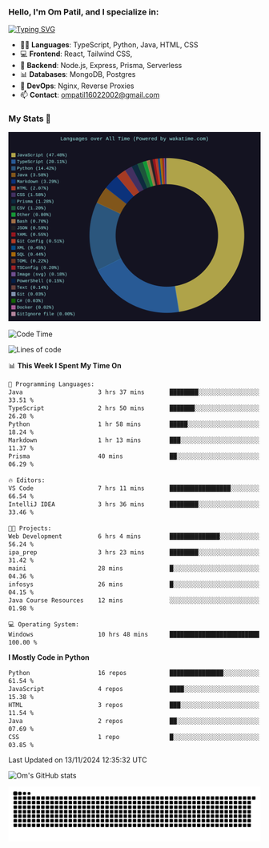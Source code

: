 <h3>Hello, I'm Om Patil, and I specialize in:</h3>

[![Typing SVG](https://readme-typing-svg.demolab.com?font=Fira+Code&pause=1000&color=00F7F6&width=435&lines=Full+Stack+Developer;Node.js+Backend+Developer;React+Frontend+Developer)](https://git.io/typing-svg)

<ul>
  <li>👨‍💻 <strong>Languages</strong>: TypeScript, Python, Java, HTML, CSS</li>
  <li>💻 <strong>Frontend</strong>: React, Tailwind CSS,  </li>
  <li>🦄 <strong>Backend</strong>: Node.js, Express, Prisma, Serverless </li>
  <li>📊 <strong>Databases</strong>: MongoDB, Postgres</li>
  <li>🚀 <strong>DevOps</strong>: Nginx, Reverse Proxies</li>
  <li>📫 <strong>Contact</strong>: <a href="mailto:ompatil16022002@gmail.com">ompatil16022002@gmail.com</a></li>
</ul>


<h3>My Stats 💯</h3>

<img src="wakatime-stats.svg" alt="Wakatime Stats" width="600"/>

<!--  [![Top Langs](https://github-readme-stats.vercel.app/api/top-langs/?username=9OmP&layout=compact&theme=radical)](https://github.com/anuraghazra/github-readme-stats) -->

<!--START_SECTION:waka-->
![Code Time](http://img.shields.io/badge/Code%20Time-100%20hrs%2012%20mins-blue)

![Lines of code](https://img.shields.io/badge/From%20Hello%20World%20I%27ve%20Written-1.5%20million%20lines%20of%20code-blue)

📊 **This Week I Spent My Time On** 

```text
💬 Programming Languages: 
Java                     3 hrs 37 mins       ████████░░░░░░░░░░░░░░░░░   33.51 % 
TypeScript               2 hrs 50 mins       ███████░░░░░░░░░░░░░░░░░░   26.28 % 
Python                   1 hr 58 mins        █████░░░░░░░░░░░░░░░░░░░░   18.24 % 
Markdown                 1 hr 13 mins        ███░░░░░░░░░░░░░░░░░░░░░░   11.37 % 
Prisma                   40 mins             ██░░░░░░░░░░░░░░░░░░░░░░░   06.29 % 

🔥 Editors: 
VS Code                  7 hrs 11 mins       █████████████████░░░░░░░░   66.54 % 
IntelliJ IDEA            3 hrs 36 mins       ████████░░░░░░░░░░░░░░░░░   33.46 % 

🐱‍💻 Projects: 
Web Development          6 hrs 4 mins        ██████████████░░░░░░░░░░░   56.24 % 
ipa_prep                 3 hrs 23 mins       ████████░░░░░░░░░░░░░░░░░   31.42 % 
maini                    28 mins             █░░░░░░░░░░░░░░░░░░░░░░░░   04.36 % 
infosys                  26 mins             █░░░░░░░░░░░░░░░░░░░░░░░░   04.15 % 
Java Course Resources    12 mins             ░░░░░░░░░░░░░░░░░░░░░░░░░   01.98 % 

💻 Operating System: 
Windows                  10 hrs 48 mins      █████████████████████████   100.00 % 
```

**I Mostly Code in Python** 

```text
Python                   16 repos            ███████████████░░░░░░░░░░   61.54 % 
JavaScript               4 repos             ████░░░░░░░░░░░░░░░░░░░░░   15.38 % 
HTML                     3 repos             ███░░░░░░░░░░░░░░░░░░░░░░   11.54 % 
Java                     2 repos             ██░░░░░░░░░░░░░░░░░░░░░░░   07.69 % 
CSS                      1 repo              █░░░░░░░░░░░░░░░░░░░░░░░░   03.85 % 
```




 Last Updated on 13/11/2024 12:35:32 UTC
<!--END_SECTION:waka-->

![Om's GitHub stats](https://github-readme-stats.vercel.app/api?username=9OmP&show_icons=true&theme=radical)

![snake gif](https://github.com/9OmP/9OmP/blob/output/github-contribution-grid-snake-dark.svg)


